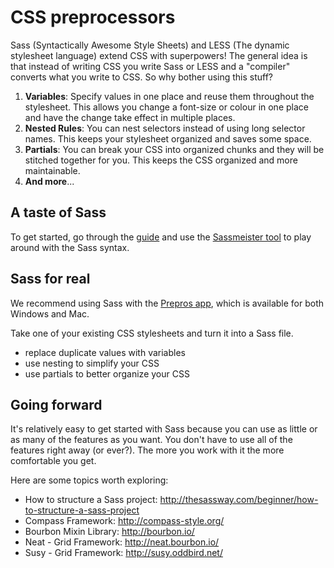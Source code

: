 # CSS preprocessors

Sass (Syntactically Awesome Style Sheets) and LESS (The dynamic stylesheet language) extend CSS with superpowers! The general idea is that instead of writing CSS you write Sass or LESS and a "compiler" converts what you write to CSS. So why bother using this stuff?

1. **Variables**: Specify values in one place and reuse them throughout the stylesheet. This allows you change a font-size or colour in one place and have the change take effect in multiple places.
2. **Nested Rules**: You can nest selectors instead of using long selector names. This keeps your stylesheet organized and saves some space.
3. **Partials**: You can break your CSS into organized chunks and they will be stitched together for you. This keeps the CSS organized and more maintainable. 
4. **And more**...

## A taste of Sass

To get started, go through the [guide](http://sass-lang.com/guide) and use the [Sassmeister tool](http://sassmeister.com/) to play around with the Sass syntax.

## Sass for real

We recommend using Sass with the [Prepros app](http://alphapixels.com/prepros/), which is available for both Windows and Mac.

Take one of your existing CSS stylesheets and turn it into a Sass file.

* replace duplicate values with variables
* use nesting to simplify your CSS
* use partials to better organize your CSS

## Going forward

It's relatively easy to get started with Sass because you can use as little or as many of the features as you want. You don't have to use all of the features right away (or ever?). The more you work with it the more comfortable you get.

Here are some topics worth exploring:

* How to structure a Sass project: http://thesassway.com/beginner/how-to-structure-a-sass-project
* Compass Framework: http://compass-style.org/
* Bourbon Mixin Library: http://bourbon.io/
* Neat - Grid Framework: http://neat.bourbon.io/
* Susy - Grid Framework: http://susy.oddbird.net/